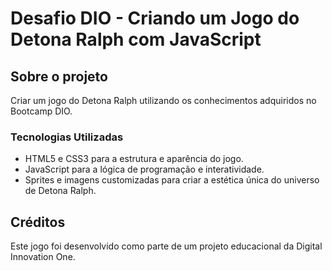 # Desafio DIO - Criando um Jogo do Detona Ralph com JavaScript

## Sobre o projeto
Criar um jogo do Detona Ralph utilizando os conhecimentos adquiridos no Bootcamp DIO.

### Tecnologias Utilizadas
- HTML5 e CSS3 para a estrutura e aparência do jogo.
- JavaScript para a lógica de programação e interatividade.
- Sprites e imagens customizadas para criar a estética única do universo de Detona Ralph.

## Créditos
Este jogo foi desenvolvido como parte de um projeto educacional da Digital Innovation One.
